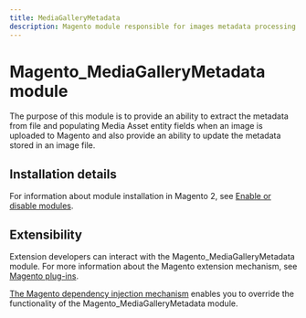 ```yaml
---
title: MediaGalleryMetadata
description: Magento module responsible for images metadata processing
---
```


# Magento_MediaGalleryMetadata module

The purpose of this module is to provide an ability to extract the metadata from file and populating Media Asset entity fields when an image is uploaded to Magento and also provide an ability to update the metadata stored in an image file.

## Installation details

For information about module installation in Magento 2, see [Enable or disable modules](https://experienceleague.adobe.com/docs/commerce-operations/installation-guide/tutorials/manage-modules.html).

## Extensibility

Extension developers can interact with the Magento_MediaGalleryMetadata module. For more information about the Magento extension mechanism, see [Magento plug-ins](https://developer.adobe.com/commerce/php/development/components/plugins/).

[The Magento dependency injection mechanism](https://developer.adobe.com/commerce/php/development/components/dependency-injection/) enables you to override the functionality of the Magento_MediaGalleryMetadata module.
